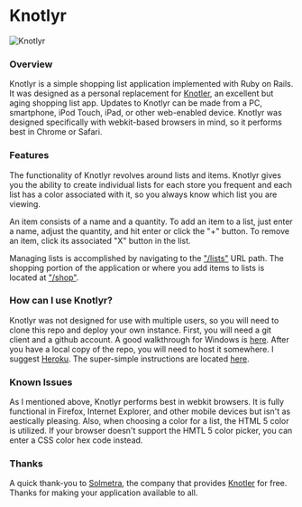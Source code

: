 # Knotlyr

![Knotlyr](http://www.anthonykeeley.com/images/scrn-shot1.png)

### Overview
Knotlyr is a simple shopping list application implemented with Ruby on Rails. It was designed as a personal replacement for [Knotler](http://knotler.com/), an excellent but aging shopping list app. Updates to Knotlyr can be made from a PC, smartphone, iPod Touch, iPad, or other web-enabled device. Knotlyr was designed specifically with webkit-based browsers in mind, so it performs best in Chrome or Safari.

### Features
The functionality of Knotlyr revolves around lists and items. Knotlyr gives you the ability to create individual lists for each store you frequent and each list has a color associated with it, so you always know which list you are viewing.

An item consists of a name and a quantity. To add an item to a list, just enter a name, adjust the quantity, and hit enter or click the "+" button. To remove an item, click its associated "X" button in the list.

Managing lists is accomplished by navigating to the ["/lists"]() URL path. The shopping portion of the application or where you add items to lists is located at ["/shop"]().

### How can I use Knotlyr?
Knotlyr was not designed for use with multiple users, so you will need to clone this repo and deploy your own instance. First, you will need a git client and a github account. A good walkthrough for Windows is [here](http://kylecordes.com/2008/git-windows-go). After you have a local copy of the repo, you will need to host it somewhere. I suggest [Heroku](http://www.heroku.com). The super-simple instructions are located [here](http://ruby.railstutorial.org/chapters/beginning#sec-heroku_setup).

### Known Issues
As I mentioned above, Knotlyr performs best in webkit browsers. It is fully functional in Firefox, Internet Explorer, and other mobile devices but isn't as aestically pleasing. Also, when choosing a color for a list, the HTML 5 color is utilized. If your browser doesn't support the HMTL 5 color picker, you can enter a CSS color hex code instead.

### Thanks
A quick thank-you to [Solmetra](http://www.solmetra.com/en/), the company that provides [Knotler](http://knotler.com/) for free. Thanks for making your application available to all.
